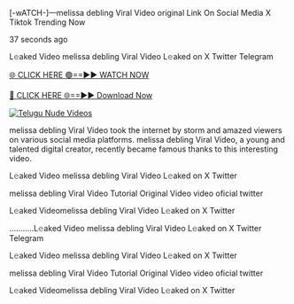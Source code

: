[-wATCH-]—melissa debling Viral Video original Link On Social Media X Tiktok Trending Now



37 seconds ago

L𝚎aked Video melissa debling Viral Video L𝚎aked on X Twitter Telegram

[🌐 CLICK HERE 🟢==►► WATCH NOW](https://viral-xone.blogspot.com/2025/01/valovideo.html)

[🔴 CLICK HERE 🌐==►► Download Now](https://viral-xone.blogspot.com/2025/01/valovideo.html)

[![Telugu Nude Videos](https://i.imgur.com/dJHk4Zq.gif)](https://viral-xone.blogspot.com/2025/01/valovideo.html)

melissa debling Viral Video took the internet by storm and amazed viewers on various social media platforms. melissa debling Viral Video, a young and talented digital creator, recently became famous thanks to this interesting video.

L𝚎aked Video melissa debling Viral Video L𝚎aked on X Twitter

melissa debling Viral Video Tutorial Original Video video oficial twitter

L𝚎aked Videomelissa debling Viral Video L𝚎aked on X Twitter

...........L𝚎aked Video melissa debling Viral Video L𝚎aked on X Twitter Telegram

L𝚎aked Video melissa debling Viral Video L𝚎aked on X Twitter

melissa debling Viral Video Tutorial Original Video video oficial twitter

L𝚎aked Videomelissa debling Viral Video L𝚎aked on X Twitter
